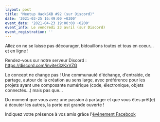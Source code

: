 ```yaml
---
layout: post
title: "Meetup HackSXB #92 (sur Discord)"
date: '2021-03-25 16:49:00 +0200'
event_date: '2021-04-23 19:00:00 +0200'
event_info: Le vendredi 23 avril (sur Discord)
event_registration: ''
---
```


Allez on ne se laisse pas décourager, bidouillons toutes et tous en coeur... et en ligne !

Rendez-vous sur notre serveur Discord : https://discord.com/invite/3zKxVZG

Le concept ne change pas ! Une communauté d'échange, d'entraide, de partage, autour de la création au sens large, avec préférence pour les projets ayant une composante numérique (code, électronique, objets connectés...) mais pas que...

Du moment que vous avez une passion à partager et que vous êtes prêt(e) à écouter les autres, la porte est grande ouverte !

Indiquez votre présence à vos amis grâce l'[événement Facebook](https://www.facebook.com/events/778750586116488)
